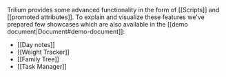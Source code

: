 Trilium provides some advanced functionality in the form of [[Scripts]] and [[promoted attributes]]. To explain and visualize these features we've prepared few showcases which are also available in the [[demo document|Document#demo-document]]:

* [[Day notes]]
* [[Weight Tracker]]
* [[Family Tree]]
* [[Task Manager]]